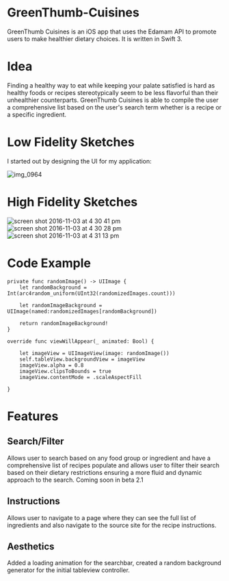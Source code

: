 # GreenThumb-Cuisines


GreenThumb Cuisines is an iOS app that uses the Edamam API to promote users to make healthier dietary choices. It is written in Swift 3. 

# Idea

Finding a healthy way to eat while keeping your palate satisfied is hard as healthy foods or recipes stereotypically seem to be less flavorful than their unhealthier counterparts. GreenThumb Cuisines is able to compile the user a comprehensive list based on the user's search term whether is a recipe or a specific ingredient. 

# Low Fidelity Sketches

I started out by designing the UI for my application:

![img_0964](https://cloud.githubusercontent.com/assets/20975504/20114831/c120988e-a5aa-11e6-972f-1f9a7a604ed6.JPG)

# High Fidelity Sketches

![screen shot 2016-11-03 at 4 30 41 pm](https://cloud.githubusercontent.com/assets/20975504/20114871/edcdc4d8-a5aa-11e6-8fe2-6ebc016c9e2c.png)
![screen shot 2016-11-03 at 4 30 28 pm](https://cloud.githubusercontent.com/assets/20975504/20114876/f15b9b02-a5aa-11e6-844f-440bb66cbe6f.png)
![screen shot 2016-11-03 at 4 31 13 pm](https://cloud.githubusercontent.com/assets/20975504/20114878/f329a9ce-a5aa-11e6-981b-1b9233e701ca.png)

# Code Example

    private func randomImage() -> UIImage {
        let randomBackground = Int(arc4random_uniform(UInt32(randomizedImages.count)))
        
        let randomImageBackground = UIImage(named:randomizedImages[randomBackground])
        
        return randomImageBackground!
    }
    
    override func viewWillAppear(_ animated: Bool) {
        
        let imageView = UIImageView(image: randomImage())
        self.tableView.backgroundView = imageView
        imageView.alpha = 0.8
        imageView.clipsToBounds = true
        imageView.contentMode = .scaleAspectFill
        
    }


# Features

## Search/Filter
Allows user to search based on any food group or ingredient and have a comprehensive list of recipes populate and allows user to filter their search based on their dietary restrictions ensuring a more fluid and dynamic approach to the search. Coming soon in beta 2.1

## Instructions
Allows user to navigate to a page where they can see the full list of ingredients and also navigate to the source site for the recipe instructions. 

## Aesthetics
Added a loading animation for the searchbar, created a random background generator for the initial tableview controller.


